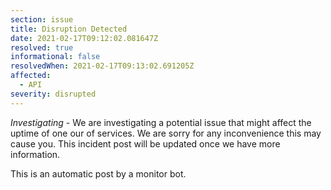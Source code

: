 ```yaml
---
section: issue
title: Disruption Detected
date: 2021-02-17T09:12:02.081647Z
resolved: true
informational: false
resolvedWhen: 2021-02-17T09:13:02.691205Z
affected:
  - API
severity: disrupted
---
```

*Investigating* - We are investigating a potential issue that might affect the uptime of one our of services. We are sorry for any inconvenience this may cause you. This incident post will be updated once we have more information.

This is an automatic post by a monitor bot.
        